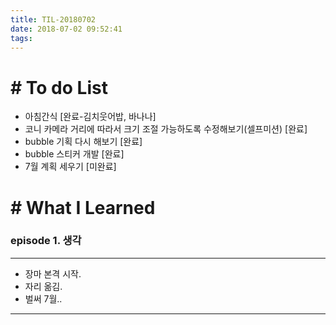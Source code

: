 ```yaml
---
title: TIL-20180702
date: 2018-07-02 09:52:41
tags: 
---
```


# # To do List

- 아침간식 [완료-김치웃어밥, 바나나]
- 코니 카메라 거리에 따라서 크기 조절 가능하도록 수정해보기(셀프미션) [완료]
- bubble 기획 다시 해보기 [완료]
- bubble 스티커 개발 [완료]
- 7월 계획 세우기 [미완료]


# # What I Learned

### episode 1. 생각

---

- 장마 본격 시작.
- 자리 옮김.
- 벌써 7월..

---